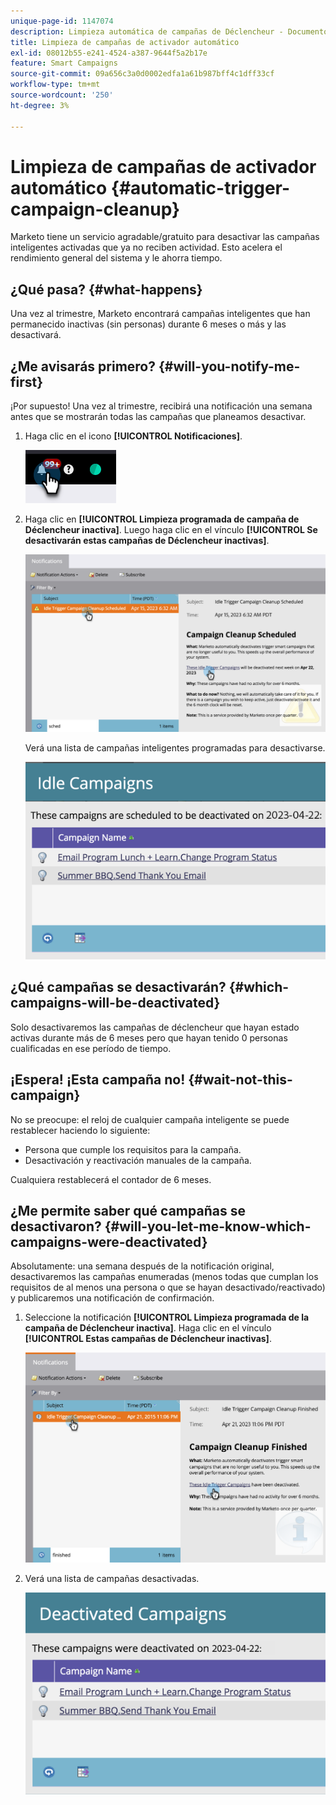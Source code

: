 ```yaml
---
unique-page-id: 1147074
description: Limpieza automática de campañas de Déclencheur - Documentos de Marketo - Documentación del producto
title: Limpieza de campañas de activador automático
exl-id: 08012b55-e241-4524-a387-9644f5a2b17e
feature: Smart Campaigns
source-git-commit: 09a656c3a0d0002edfa1a61b987bff4c1dff33cf
workflow-type: tm+mt
source-wordcount: '250'
ht-degree: 3%

---
```


# Limpieza de campañas de activador automático {#automatic-trigger-campaign-cleanup}

Marketo tiene un servicio agradable/gratuito para desactivar las campañas inteligentes activadas que ya no reciben actividad. Esto acelera el rendimiento general del sistema y le ahorra tiempo.

## ¿Qué pasa? {#what-happens}

Una vez al trimestre, Marketo encontrará campañas inteligentes que han permanecido inactivas (sin personas) durante 6 meses o más y las desactivará.

## ¿Me avisarás primero? {#will-you-notify-me-first}

¡Por supuesto! Una vez al trimestre, recibirá una notificación una semana antes que se mostrarán todas las campañas que planeamos desactivar.

1. Haga clic en el icono **[!UICONTROL Notificaciones]**.

   ![](assets/automatic-trigger-campaign-cleanup-1.png)

1. Haga clic en **[!UICONTROL Limpieza programada de campaña de Déclencheur inactiva]**. Luego haga clic en el vínculo **[!UICONTROL Se desactivarán estas campañas de Déclencheur inactivas]**.

   ![](assets/automatic-trigger-campaign-cleanup-2.png)

   Verá una lista de campañas inteligentes programadas para desactivarse.

   ![](assets/automatic-trigger-campaign-cleanup-3.png)

## ¿Qué campañas se desactivarán? {#which-campaigns-will-be-deactivated}

Solo desactivaremos las campañas de déclencheur que hayan estado activas durante más de 6 meses pero que hayan tenido 0 personas cualificadas en ese período de tiempo.

## ¡Espera! ¡Esta campaña no! {#wait-not-this-campaign}

No se preocupe: el reloj de cualquier campaña inteligente se puede restablecer haciendo lo siguiente:

* Persona que cumple los requisitos para la campaña.
* Desactivación y reactivación manuales de la campaña.

Cualquiera restablecerá el contador de 6 meses.

## ¿Me permite saber qué campañas se desactivaron? {#will-you-let-me-know-which-campaigns-were-deactivated}

Absolutamente: una semana después de la notificación original, desactivaremos las campañas enumeradas (menos todas que cumplan los requisitos de al menos una persona o que se hayan desactivado/reactivado) y publicaremos una notificación de confirmación.

1. Seleccione la notificación **[!UICONTROL Limpieza programada de la campaña de Déclencheur inactiva]**. Haga clic en el vínculo **[!UICONTROL Estas campañas de Déclencheur inactivas]**.

   ![](assets/automatic-trigger-campaign-cleanup-4.png)

1. Verá una lista de campañas desactivadas.

   ![](assets/automatic-trigger-campaign-cleanup-5.png)
